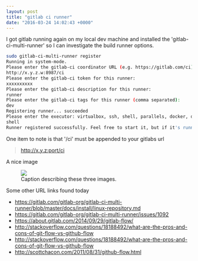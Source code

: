 ```yaml
---
layout: post
title: "gitlab ci runner"
date: "2016-03-24 14:02:43 +0000"
---
```


I got gitlab running again on my local dev machine and installed the 'gitlab-ci-multi-runner' so I can investigate the build runner options.

```bash
sudo gitlab-ci-multi-runner register
Running in system-mode.                                                                             
Please enter the gitlab-ci coordinator URL (e.g. https://gitlab.com/ci):
http://x.y.z.w:8987/ci
Please enter the gitlab-ci token for this runner:
xxxxxxxxxx
Please enter the gitlab-ci description for this runner:
runner
Please enter the gitlab-ci tags for this runner (comma separated):
dev
Registering runner... succeeded                     
Please enter the executor: virtualbox, ssh, shell, parallels, docker, docker-ssh:
shell
Runner registered successfully. Feel free to start it, but if it's running already the config should be automatically reloaded
```

One item to note is that '/ci' must be appended to your gitlabs url

> http://x.y.z:port/ci

A nice image

<figure class="third">
	<img src="http://emeraldjava.github.io/assets/images/2016/03/24/gitlab-ci-build-runner.png">
  <figcaption>Caption describing these three images.</figcaption>
</figure>

Some other URL links found today

* https://gitlab.com/gitlab-org/gitlab-ci-multi-runner/blob/master/docs/install/linux-repository.md
* https://gitlab.com/gitlab-org/gitlab-ci-multi-runner/issues/1092
* https://about.gitlab.com/2014/09/29/gitlab-flow/
* http://stackoverflow.com/questions/18188492/what-are-the-pros-and-cons-of-git-flow-vs-github-flow
* http://stackoverflow.com/questions/18188492/what-are-the-pros-and-cons-of-git-flow-vs-github-flow
* http://scottchacon.com/2011/08/31/github-flow.html
